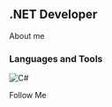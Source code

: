 ## .NET Developer

About me

### Languages and Tools
![C#]([[https://img.shields.io/badge/C%23?style=for-the-badge&color=172%2C18%2C248&logo=csharp](https://img.shields.io/badge/C%23?style=for-the-badge&logo=C%23&logoColor=FFFFFF&color=9D25EF)https://img.shields.io/badge/C%23?style=for-the-badge&logo=C%23&logoColor=FFFFFF&color=9D25EF](https://img.shields.io/badge/C%23?style=for-the-badge&logo=CSharp&logoColor=FFFFFF&color=9D25EF)https://img.shields.io/badge/C%23?style=for-the-badge&logo=CSharp&logoColor=FFFFFF&color=9D25EF)

Follow Me
